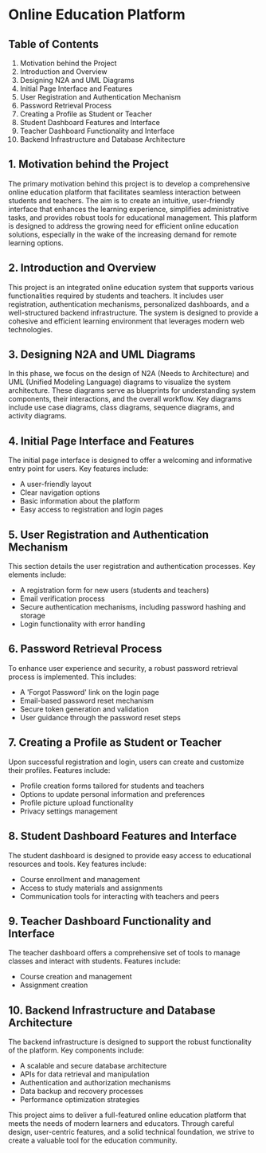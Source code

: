 # Online Education Platform

## Table of Contents
1. Motivation behind the Project
2. Introduction and Overview
3. Designing N2A and UML Diagrams
4. Initial Page Interface and Features
5. User Registration and Authentication Mechanism
6. Password Retrieval Process
7. Creating a Profile as Student or Teacher
8. Student Dashboard Features and Interface
9. Teacher Dashboard Functionality and Interface
10. Backend Infrastructure and Database Architecture

## 1. Motivation behind the Project
The primary motivation behind this project is to develop a comprehensive online education platform that facilitates seamless interaction between students and teachers. The aim is to create an intuitive, user-friendly interface that enhances the learning experience, simplifies administrative tasks, and provides robust tools for educational management. This platform is designed to address the growing need for efficient online education solutions, especially in the wake of the increasing demand for remote learning options.

## 2. Introduction and Overview
This project is an integrated online education system that supports various functionalities required by students and teachers. It includes user registration, authentication mechanisms, personalized dashboards, and a well-structured backend infrastructure. The system is designed to provide a cohesive and efficient learning environment that leverages modern web technologies.

## 3. Designing N2A and UML Diagrams
In this phase, we focus on the design of N2A (Needs to Architecture) and UML (Unified Modeling Language) diagrams to visualize the system architecture. These diagrams serve as blueprints for understanding system components, their interactions, and the overall workflow. Key diagrams include use case diagrams, class diagrams, sequence diagrams, and activity diagrams.

## 4. Initial Page Interface and Features
The initial page interface is designed to offer a welcoming and informative entry point for users. Key features include:
- A user-friendly layout
- Clear navigation options
- Basic information about the platform
- Easy access to registration and login pages

## 5. User Registration and Authentication Mechanism
This section details the user registration and authentication processes. Key elements include:
- A registration form for new users (students and teachers)
- Email verification process
- Secure authentication mechanisms, including password hashing and storage
- Login functionality with error handling

## 6. Password Retrieval Process
To enhance user experience and security, a robust password retrieval process is implemented. This includes:
- A 'Forgot Password' link on the login page
- Email-based password reset mechanism
- Secure token generation and validation
- User guidance through the password reset steps

## 7. Creating a Profile as Student or Teacher
Upon successful registration and login, users can create and customize their profiles. Features include:
- Profile creation forms tailored for students and teachers
- Options to update personal information and preferences
- Profile picture upload functionality
- Privacy settings management

## 8. Student Dashboard Features and Interface
The student dashboard is designed to provide easy access to educational resources and tools. Key features include:
- Course enrollment and management
- Access to study materials and assignments
- Communication tools for interacting with teachers and peers

## 9. Teacher Dashboard Functionality and Interface
The teacher dashboard offers a comprehensive set of tools to manage classes and interact with students. Features include:
- Course creation and management
- Assignment creation


## 10. Backend Infrastructure and Database Architecture
The backend infrastructure is designed to support the robust functionality of the platform. Key components include:
- A scalable and secure database architecture
- APIs for data retrieval and manipulation
- Authentication and authorization mechanisms
- Data backup and recovery processes
- Performance optimization strategies

This project aims to deliver a full-featured online education platform that meets the needs of modern learners and educators. Through careful design, user-centric features, and a solid technical foundation, we strive to create a valuable tool for the education community.
